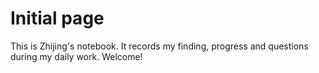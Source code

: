 # Initial page

This is Zhijing's notebook. It records my finding, progress and questions during my daily work. Welcome!



